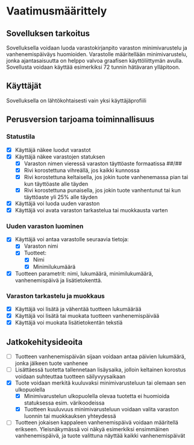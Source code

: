 # Vaatimusmäärittely

## Sovelluksen tarkoitus

Sovelluksella voidaan luoda varastokirjanpito varaston minimivarustelu ja vanhenemispäiväys huomioiden. Varastolle määritellään minimivarustelu, jonka ajantasaisuutta on helppo valvoa graafisen käyttöliittymän avulla. Sovellusta voidaan käyttää esimerkiksi 72 tunnin hätävaran ylläpitoon.

## Käyttäjät

Sovelluksella on lähtökohtaisesti vain yksi käyttäjäprofiili

## Perusversion tarjoama toiminnallisuus

### Statustila
- [x] Käyttäjä näkee luodut varastot
- [x] Käyttäjä näkee varastojen statuksen
  - [x] Varaston nimen vieressä varaston täyttöaste formaatissa ##/##
  - [x] Rivi korostettuna vihreällä, jos kaikki kunnossa
  - [x] Rivi korostettuna keltaisella, jos jokin tuote vanhenemassa pian tai kun täyttöaste alle täyden
  - [x] Rivi korostettuna punaisella, jos jokin tuote vanhentunut tai kun täyttöaste yli 25% alle täyden
- [x] Käyttäjä voi luoda uuden varaston
- [x] Käyttäjä voi avata varaston tarkastelua tai muokkausta varten

### Uuden varaston luominen
- [x] Käyttäjä voi antaa varastolle seuraavia tietoja:
  - [x] Varaston nimi
  - [x] Tuotteet:
    - [x] Nimi
    - [x] Minimilukumäärä
- [x] Tuotteen parametrit: nimi, lukumäärä, minimilukumäärä, vanhenemispäivä ja lisätietokenttä.

### Varaston tarkastelu ja muokkaus
- [x] Käyttäjä voi lisätä ja vähentää tuotteen lukumäärää
- [x] Käyttäjä voi lisätä tai muokata tuotteen vanhenemispäivää
- [x] Käyttäjä voi muokata lisätietokentän tekstiä

## Jatkokehitysideoita

- [ ] Tuotteen vanhenemispäivän sijaan voidaan antaa päivien lukumäärä, jonka jälkeen tuote vanhenee
- [ ] Lisättäessä tuotetta tallennetaan lisäysaika, jolloin keltainen korostus voidaan suhteuttaa tuotteen säilyvyysaikaan
- [x] Tuote voidaan merkitä kuuluvaksi minimivarusteluun tai olemaan sen ulkopuolella
  - [x] Minimivarustelun ulkopuolella olevaa tuotetta ei huomioida statuksessa esim. värikoodeissa
  - [x] Tuotteen kuuluvuus minimivarusteluun voidaan valita varaston luonnin tai muokkauksen yhteydessä
- [ ] Tuotteen jokaisen kappaleen vanhenemispäivä voidaan määritellä erikseen. Yleisnäkymässä voi näkyä esimerkiksi ensimmäinen vanhenemispäivä, ja tuote valittuna näyttää kaikki vanhenemispäivät
